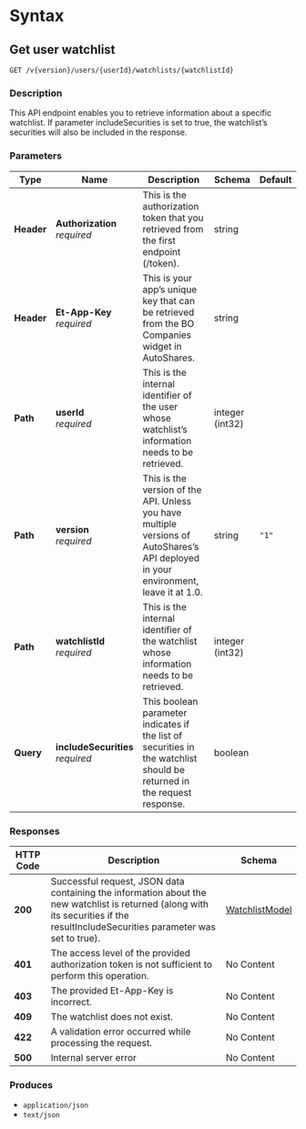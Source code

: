 # Syntax

## Get user watchlist

```
GET /v{version}/users/{userId}/watchlists/{watchlistId}
```

### Description

This API endpoint enables you to retrieve information about a specific watchlist. If parameter includeSecurities is set to true, the watchlist’s securities will also be included in the response.

### Parameters

| Type       | Name                                                             | Description                                                                                                                           | Schema          | Default |
| ---------- | ---------------------------------------------------------------- | ------------------------------------------------------------------------------------------------------------------------------------- | --------------- | ------- |
| **Header** | <p><strong>Authorization</strong>  <br><em>required</em></p>     | This is the authorization token that you retrieved from the first endpoint (/token).                                                  | string          |         |
| **Header** | <p><strong>Et-App-Key</strong>  <br><em>required</em></p>        | This is your app’s unique key that can be retrieved from the BO Companies widget in AutoShares.                                      | string          |         |
| **Path**   | <p><strong>userId</strong>  <br><em>required</em></p>            | This is the internal identifier of the user whose watchlist’s information needs to be retrieved.                                      | integer (int32) |         |
| **Path**   | <p><strong>version</strong>  <br><em>required</em></p>           | This is the version of the API. Unless you have multiple versions of AutoShares’s API deployed in your environment, leave it at 1.0. | string          | `"1"`   |
| **Path**   | <p><strong>watchlistId</strong>  <br><em>required</em></p>       | This is the internal identifier of the watchlist whose information needs to be retrieved.                                             | integer (int32) |         |
| **Query**  | <p><strong>includeSecurities</strong>  <br><em>required</em></p> | This boolean parameter indicates if the list of securities in the watchlist should be returned in the request response.               | boolean         |         |

### Responses

| HTTP Code | Description                                                                                                                                                                        | Schema                                                       |
| --------- | ---------------------------------------------------------------------------------------------------------------------------------------------------------------------------------- | ------------------------------------------------------------ |
| **200**   | Successful request, JSON data containing the information about the new watchlist is returned (along with its securities if the resultIncludeSecurities parameter was set to true). | [WatchlistModel](watchlists\_getwatchlist.md#watchlistmodel) |
| **401**   | The access level of the provided authorization token is not sufficient to perform this operation.                                                                                  | No Content                                                   |
| **403**   | The provided Et-App-Key is incorrect.                                                                                                                                              | No Content                                                   |
| **409**   | The watchlist does not exist.                                                                                                                                                      | No Content                                                   |
| **422**   | A validation error occurred while processing the request.                                                                                                                          | No Content                                                   |
| **500**   | Internal server error                                                                                                                                                              | No Content                                                   |

### Produces

* `application/json`
* `text/json`

